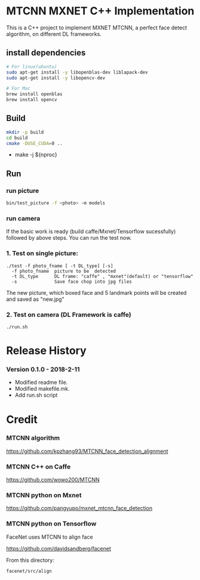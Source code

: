 # MTCNN MXNET C++ Implementation

This is a C++ project to implement MXNET MTCNN, a perfect face detect algorithm, on different DL frameworks.

## install dependencies
```sh
# For linux(ubuntu)
sudo apt-get install -y libopenblas-dev liblapack-dev
sudo apt-get install -y libopencv-dev

# For Mac
brew install openblas
brew install opencv
```

## Build
```sh
mkdir -p build
cd build
cmake -DUSE_CUDA=0 ..
```

* make -j ${nproc}

## Run

### run picture
```sh
bin/test_picture -f <photo> -m models
```

### run camera
If the basic work is ready (build caffe/Mxnet/Tensorflow sucessfully) followed by above steps. You can run the test now.
### 1. Test on single picture:

	./test -f photo_fname [ -t DL_type] [-s] 
	  -f photo_fname  picture to be  detected
	  -t DL_type      DL frame: "caffe" , "mxnet"(default) or "tensorflow"
	  -s              Save face chop into jpg files

The new picture, which boxed face and 5 landmark points will be created and saved as "new.jpg"

### 2. Test on camera (DL Framework is caffe)

 	./run.sh


# Release History

### Version 0.1.0 - 2018-2-11
   
  * Modified readme file.  
  * Modified makefile.mk.  
  * Add run.sh script  

# Credit

### MTCNN algorithm

https://github.com/kpzhang93/MTCNN_face_detection_alignment

### MTCNN C++ on Caffe

https://github.com/wowo200/MTCNN

### MTCNN python on Mxnet

https://github.com/pangyupo/mxnet_mtcnn_face_detection

### MTCNN python on Tensorflow

FaceNet uses MTCNN to align face

https://github.com/davidsandberg/facenet

From this directory:

    facenet/src/align
